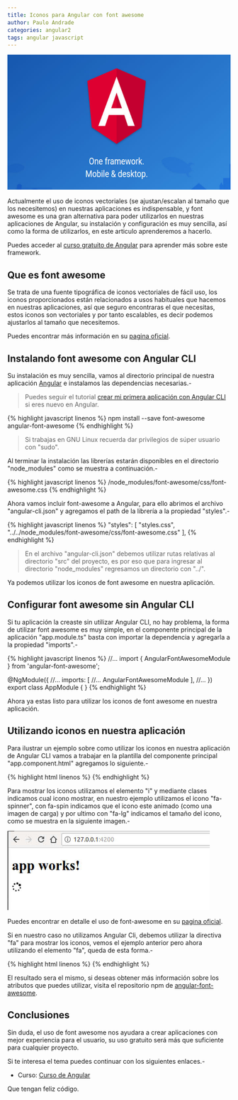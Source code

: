 ```yaml
---
title: Iconos para Angular con font awesome
author: Paulo Andrade
categories: angular2
tags: angular javascript
---
```


![Iconos para angular con font-awesome](/img/angular2.jpg)

Actualmente el uso de iconos vectoriales (se ajustan/escalan al tamaño que los necesitemos) en nuestras aplicaciones es indispensable, y font awesome es una gran alternativa para poder utilizarlos en nuestras aplicaciones de Angular, su instalación y configuración es muy sencilla, así como la forma de utilizarlos, en este articulo aprenderemos a hacerlo.

<div class="redes-background">
Puedes acceder al <a href="http://github.com/codeandomx/curso-de-introduccion-a-angular" target="_blank">curso gratuito de Angular</a> para aprender más sobre este framework.
</div>

## Que es font awesome

Se trata de una fuente tipográfica de iconos vectoriales de fácil uso, los iconos proporcionados están relacionados a usos habituales que hacemos en nuestras aplicaciones, así que seguro encontraras el que necesitas, estos iconos son vectoriales y por tanto escalables, es decir podemos ajustarlos al tamaño que necesitemos.

Puedes encontrar más información en su [pagina oficial](https://fontawesome.com/).

## Instalando font awesome con Angular CLI

Su instalación es muy sencilla, vamos al directorio principal de nuestra aplicación [Angular](/articulos/un-vistazo-a-angular-2.html) e instalamos las dependencias necesarias.-

> Puedes seguir el tutorial [crear mi primera aplicación con Angular CLI](/articulos/mi-primera-app-con-angular-y-angular-cli.html) si eres nuevo en Angular.

<ins class="adsbygoogle"
     style="display:block; text-align:center;"
     data-ad-layout="in-article"
     data-ad-format="fluid"
     data-ad-client="ca-pub-0593566584451788"
     data-ad-slot="1426664336"></ins>
<script>
     (adsbygoogle = window.adsbygoogle || []).push({});
</script>

{% highlight javascript linenos %}
npm install --save font-awesome angular-font-awesome
{% endhighlight %}

> Si trabajas en GNU Linux recuerda dar privilegios de súper usuario con "sudo".

Al terminar la instalación las librerías estarán disponibles en el directorio "node_modules" como se muestra a continuación.-

{% highlight javascript linenos %}
/node_modules/font-awesome/css/font-awesome.css
{% endhighlight %}

Ahora vamos incluir font-awesome a Angular, para ello abrimos el archivo "angular-cli.json" y agregamos el path de la librería a la propiedad "styles".-

{% highlight javascript linenos %}
"styles": [
    "styles.css",
    "../../node_modules/font-awesome/css/font-awesome.css"
],
{% endhighlight %}

> En el archivo "angular-cli.json" debemos utilizar rutas relativas al directorio "src" del proyecto, es por eso que para ingresar al directorio "node_modules" regresamos un directorio con "../".

Ya podemos utilizar los iconos de font awesome en nuestra aplicación.

## Configurar font awesome sin Angular CLI

Si tu aplicación la creaste sin utilizar Angular CLI, no hay problema, la forma de utilizar font awesome es muy simple, en el componente principal de la aplicación "app.module.ts" basta con importar la dependencia y agregarla a la propiedad "imports".-

{% highlight javascript linenos %}
//...
import { AngularFontAwesomeModule } from 'angular-font-awesome';

@NgModule({
    //...
    imports: [
        //...
        AngularFontAwesomeModule
    ],
    //...
})
export class AppModule { }
{% endhighlight %}

Ahora ya estas listo para utilizar los iconos de font awesome en nuestra aplicación.

## Utilizando iconos en nuestra aplicación

Para ilustrar un ejemplo sobre como utilizar los iconos en nuestra aplicación de Angular CLI vamos a trabajar en la plantilla del componente principal "app.component.html" agregamos lo siguiente.-

{% highlight html linenos %}
<i class="fa fa-spinner fa-spin fa-lg"></i>
{% endhighlight %}

Para mostrar los iconos utilizamos el elemento "i" y mediante clases indicamos cual icono mostrar, en nuestro ejemplo utilizamos el icono "fa-spinner", con fa-spin indicamos que el icono este animado (como una imagen de carga) y por ultimo con "fa-lg" indicamos el tamaño del icono, como se muestra en la siguiente imagen.-

![Angular font awesome](/img/angular9.jpg)

Puedes encontrar en detalle el uso de font-awesome en su [pagina oficial](https://fontawesome.com).

Si en nuestro caso no utilizamos Angular Cli, debemos utilizar la directiva "fa" para mostrar los iconos, vemos el ejemplo anterior pero ahora utilizando el elemento "fa", queda de esta forma.-

{% highlight html linenos %}
<fa name="spinner" animation="spin" size="lg"></fa>
{% endhighlight %}

El resultado sera el mismo, si deseas obtener más información sobre los atributos que puedes utilizar, visita el repositorio npm de [angular-font-awesome](https://www.npmjs.com/package/angular-font-awesome).

## Conclusiones

Sin duda, el uso de font awesome nos ayudara a crear aplicaciones con mejor experiencia para el usuario, su uso gratuito será más que suficiente para cualquier proyecto.

Si te interesa el tema puedes continuar con los siguientes enlaces.-

* Curso: [Curso de Angular](https://github.com/Codeandomx/curso-de-introduccion-a-angular)

Que tengan feliz código.